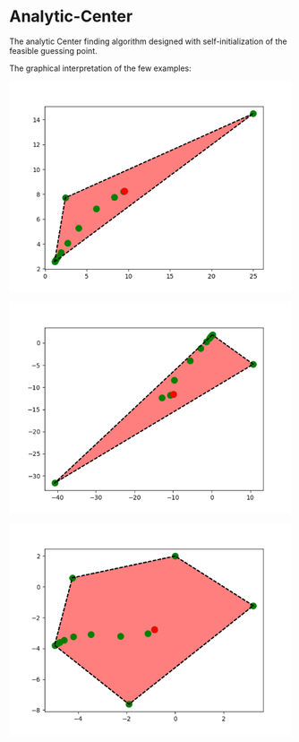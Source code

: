 # Analytic-Center
The analytic Center finding algorithm designed with self-initialization of the feasible guessing point.

The graphical interpretation of the few examples:

![Alt text](image-ex/Figure_1.png?raw=true "Title")

![Alt text](image-ex/Figure_3.png?raw=true "Title")

![Alt text](image-ex/Figure_2.png?raw=true "Title")

